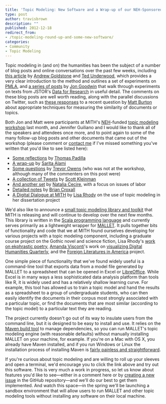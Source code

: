 ```yaml
---
title: 'Topic Modeling: New Software and a Wrap-up of our NEH-Sponsored Workshop'
type: post
author: travisbrown
description: ""
published: 2012-12-18
redirect_from: 
- /topic-modeling-round-up-and-some-new-software/
categories:
- Community
- Topic Modeling
---
```

Topic modeling in (and on) the humanities has been the subject of a number of blog posts and online conversations over the past few weeks, including [this article](http://tedunderwood.com/2012/12/14/what-can-topic-models-of-pmla-teach-us-about-the-history-of-literary-scholarship/) by [Andrew Goldstone](http://andrewgoldstone.com/) and [Ted Underwood](http://tedunderwood.com/), which provides a very clear introduction to the method and outlines a set of experiments on [PMLA](http://www.mla.org/pmla), and [a series of posts](http://www.jgoodwin.net/?cat=20) by [Jon Goodwin](http://www.jgoodwin.net/) that walk through experiments on texts from JSTOR's [Data for Research](http://dfr.jstor.org/) in useful detail. The comments on these blog posts are well worth reading, along with the parallel discussions on Twitter, such as [these responses](http://storify.com/travisbrown/distance-measures-for-topic-modeling) to a recent question by [Matt Burton](http://www.si.umich.edu/people/matt-burton) about appropriate techniques for measuring the similarity of documents or topics.

Both Jon and Matt were participants at MITH's [NEH](http://www.neh.gov/divisions/odh)-funded [topic modeling workshop](http://mith.umd.edu/topicmodeling/) last month, and Jennifer Guiliano and I would like to thank all of the speakers and attendees once more, and to point again to some of the many follow-up blog posts and other documents that came out of the workshop (please comment or [contact me](https://twitter.com/travisbrown) if I've missed something you've written that you'd like to see listed here):

- [Some reflections](http://www.thomaspadilla.org/2012/11/05/aybabtu/) by [Thomas Padilla](https://twitter.com/thomasgpadilla)
- [A wrap-up](http://www.saritaalami.com/2012/11/04/on-the-topic-of-topic-modeling-nehmith-workshop-wrap-up/) by [Sarita Alami](https://twitter.com/sarita__alami)
- [Some questions](http://www.trevorowens.org/2012/11/discovery-and-justification-are-different-notes-on-sciencing-the-humanities/) by [Trevor Owens](https://twitter.com/tjowens) (who was not at the workshop, although many of the commenters on this post were)
- [A collection of Tweets](http://storify.com/sekleinman/dh-topic-modeling-seminar) by [Scott Kleinman](https://twitter.com/sekleinman)
- [And another set](http://storify.com/ncecire/adding-the-human-touch-to-lda-with-automatized-cas) by [Natalia Cecire](https://twitter.com/ncecire), with a focus on issues of labor
- [Detailed notes](https://docs.google.com/document/d/1Tl2WHhCvORnOXr0dk7VXHSCRc2uUAW4Be9dLlgH4s6A/edit#heading=h.15jvohj1gl5n) by [Brian Croxall](https://twitter.com/briancroxall)
- [A Digital Dialogue at MITH](http://mith.umd.edu/dialogues/lisa-rhody-revising-ekphrasis-telling-the-sister-arts-story-through-topic-modeling-and-network-analysis/) by [Lisa Rhody](https://twitter.com/lmrhody) on the use of topic modeling in her dissertation project

We'd also like to announce a [small topic modeling library and toolkit](https://github.com/umd-mith/topic-modeling) that MITH is releasing and will continue to develop over the next few months. This library is written in the [Scala programming language](http://www.scala-lang.org/) and currently serves primarily as a lightweight wrapper for [MALLET](http://mallet.cs.umass.edu/). It pulls together bits of functionality and code that we at MITH found ourselves developing for various projects with a topic modeling component, including a graduate course project on the Gothic novel and science fiction, Lisa Rhody's [work on ekphrastic poetry](http://mith.umd.edu/research/review-revise-requery/), [Amanda Visconti](http://www.literaturegeek.com)'s work on [visualizing Digital Humanities Quarterly](http://digitalliterature.net/viewDHQ/), and the [Foreign Literatures in America](http://mith.umd.edu/research/fla/) project.

One simple piece of functionality that we've found widely useful is a command-line tool that exports data from a model file generated by MALLET to a spreadsheet that can be opened in Excel or [LibreOffice](http://www.libreoffice.org/). While Excel is in many ways a less sophisticated data analysis platform than tools like R, it is widely used and has a relatively shallow learning curve. For example, this tool has allowed us to train a topic model and hand the results as a spreadsheet to a group of undergraduate students, who can then easily identify the documents in their corpus most strongly associated with a particular topic, or find the documents that are most similar (according to the topic model) to a particular text they are reading.

The project currently doesn't go out of its way to insulate users from the command line, but it is designed to be easy to install and use. It relies on the [Maven build tool](http://maven.apache.org/) to manage dependencies, so you can run MALLET's topic modeling engine (with reasonable defaults) without manually installing MALLET on your machine, for example. If you're on a Mac with OS X, you already have Maven installed, and if you run Windows or Linux the installation process of installing Maven is [fairly painless and straightforward](http://maven.apache.org/guides/getting-started/maven-in-five-minutes.html).

If you're curious about topic modeling and are willing to roll up your sleeves and open a terminal, we'd encourage you to click the link above and try out this software. This is very much a work in progress, so let us know about features you'd like to see—either in a comment here or by [creating a new issue](https://github.com/umd-mith/topic-modeling/issues) in the GitHub repository—and we'll do our best to get them implemented. And watch this space—in the spring we'll be launching a sandbox environment that will allow users to run MALLET and other topic modeling tools without installing any software on their local machine.
